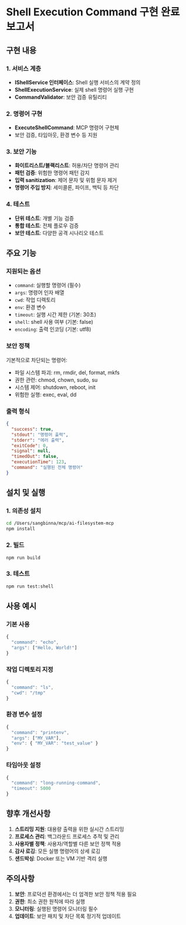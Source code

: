 # Shell Execution Command 구현 완료 보고서

## 구현 내용

### 1. 서비스 계층
- **IShellService 인터페이스**: Shell 실행 서비스의 계약 정의
- **ShellExecutionService**: 실제 shell 명령어 실행 구현
- **CommandValidator**: 보안 검증 유틸리티

### 2. 명령어 구현
- **ExecuteShellCommand**: MCP 명령어 구현체
- 보안 검증, 타임아웃, 환경 변수 등 지원

### 3. 보안 기능
- **화이트리스트/블랙리스트**: 허용/차단 명령어 관리
- **패턴 검증**: 위험한 명령어 패턴 감지
- **입력 sanitization**: 제어 문자 및 위험 문자 제거
- **명령어 주입 방지**: 세미콜론, 파이프, 백틱 등 차단

### 4. 테스트
- **단위 테스트**: 개별 기능 검증
- **통합 테스트**: 전체 플로우 검증
- **보안 테스트**: 다양한 공격 시나리오 테스트

## 주요 기능

### 지원되는 옵션
- `command`: 실행할 명령어 (필수)
- `args`: 명령어 인자 배열
- `cwd`: 작업 디렉토리
- `env`: 환경 변수
- `timeout`: 실행 시간 제한 (기본: 30초)
- `shell`: shell 사용 여부 (기본: false)
- `encoding`: 출력 인코딩 (기본: utf8)

### 보안 정책
기본적으로 차단되는 명령어:
- 파일 시스템 파괴: rm, rmdir, del, format, mkfs
- 권한 관련: chmod, chown, sudo, su
- 시스템 제어: shutdown, reboot, init
- 위험한 실행: exec, eval, dd

### 출력 형식
```json
{
  "success": true,
  "stdout": "명령어 출력",
  "stderr": "에러 출력",
  "exitCode": 0,
  "signal": null,
  "timedOut": false,
  "executionTime": 123,
  "command": "실행된 전체 명령어"
}
```

## 설치 및 실행

### 1. 의존성 설치
```bash
cd /Users/sangbinna/mcp/ai-filesystem-mcp
npm install
```

### 2. 빌드
```bash
npm run build
```

### 3. 테스트
```bash
npm run test:shell
```

## 사용 예시

### 기본 사용
```javascript
{
  "command": "echo",
  "args": ["Hello, World!"]
}
```

### 작업 디렉토리 지정
```javascript
{
  "command": "ls",
  "cwd": "/tmp"
}
```

### 환경 변수 설정
```javascript
{
  "command": "printenv",
  "args": ["MY_VAR"],
  "env": { "MY_VAR": "test_value" }
}
```

### 타임아웃 설정
```javascript
{
  "command": "long-running-command",
  "timeout": 5000
}
```

## 향후 개선사항

1. **스트리밍 지원**: 대용량 출력을 위한 실시간 스트리밍
2. **프로세스 관리**: 백그라운드 프로세스 추적 및 관리
3. **사용자별 정책**: 사용자/역할별 다른 보안 정책 적용
4. **감사 로깅**: 모든 실행 명령어의 상세 로깅
5. **샌드박싱**: Docker 또는 VM 기반 격리 실행

## 주의사항

1. **보안**: 프로덕션 환경에서는 더 엄격한 보안 정책 적용 필요
2. **권한**: 최소 권한 원칙에 따라 실행
3. **모니터링**: 실행된 명령어 모니터링 필수
4. **업데이트**: 보안 패치 및 차단 목록 정기적 업데이트
